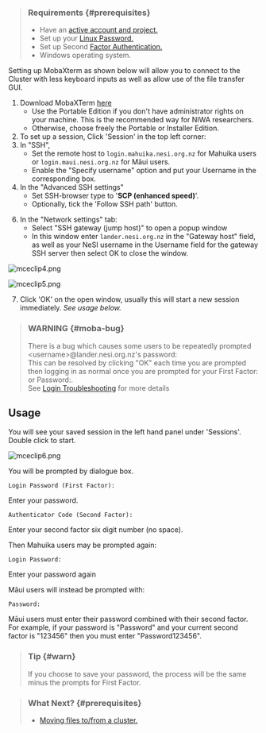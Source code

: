 > ### Requirements {#prerequisites}
>
> -   Have an [active account and
>     project.](https://support.nesi.org.nz/hc/en-gb/sections/360000196195-Accounts-Projects)
> -   Set up your [Linux
>     Password.](https://support.nesi.org.nz/hc/en-gb/articles/360000335995)
> -   Set up Second [Factor
>     Authentication.](https://support.nesi.org.nz/hc/en-gb/articles/360000203075)
> -   Windows operating system.

Setting up MobaXterm as shown below will allow you to connect to the
Cluster with less keyboard inputs as well as allow use of the file
transfer GUI.

1.  Download MobaXTerm
    [here](https://mobaxterm.mobatek.net/download-home-edition.html)
    -   Use the Portable Edition if you don\'t have administrator rights
        on your machine. This is the recommended way for NIWA
        researchers.
    -   Otherwise, choose freely the Portable or Installer Edition.
2.  To set up a session, Click \'Session\' in the top left corner:
3.  In \"SSH\",
    -   Set the remote host to `login.mahuika.nesi.org.nz` for Mahuika
        users or `login.maui.nesi.org.nz` for Māui users.
    -   Enable the \"Specify username\" option and put your Username in
        the corresponding box.
4.  In the \"Advanced SSH settings\"
    -   Set SSH-browser type to \'**SCP (enhanced speed)**\'.
    -   Optionally, tick the \'Follow SSH path\' button.

<!-- -->

6.  In the "Network settings" tab:
    -   Select \"SSH gateway (jump host)\" to open a popup window
    -   In this window enter `lander.nesi.org.nz` in the "Gateway host"
        field, as well as your NeSI username in the Username field for
        the gateway SSH server then select OK to close the window.

![mceclip4.png](https://support.nesi.org.nz/hc/article_attachments/4411672582031/mceclip4.png)

![mceclip5.png](https://support.nesi.org.nz/hc/article_attachments/4411672594191/mceclip5.png)

7.  Click \'OK\' on the open window, usually this will start a new
    session immediately. *See usage below.*

> ### WARNING {#moba-bug}
>
> There is a bug which causes some users to be repeatedly prompted
> \<username\>\@lander.nesi.org.nz\'s password:\
> This can be resolved by clicking \"OK\" each time you are prompted
> then logging in as normal once you are prompted for your First Factor:
> or Password:.\
> See [Login
> Troubleshooting](https://support.nesi.org.nz/hc/en-gb/articles/360000570215)
> for more details

Usage
-----

You will see your saved session in the left hand panel under
\'Sessions\'. Double click to start.

![mceclip6.png](https://support.nesi.org.nz/hc/article_attachments/4411680807951/mceclip6.png)

You will be prompted by dialogue box.

    Login Password (First Factor):

Enter your password.

    Authenticator Code (Second Factor):

Enter your second factor six digit number (no space).

Then Mahuika users may be prompted again:

    Login Password:

Enter your password again

Māui users will instead be prompted with:

    Password:

Māui users must enter their password combined with their second factor.
For example, if your password is \"Password\" and your current second
factor is \"123456\" then you must enter \"Password123456\".

> ### Tip {#warn}
>
> If you choose to save your password, the process will be the same
> minus the prompts for First Factor.

> ### What Next? {#prerequisites}
>
> -   [Moving files to/from a
>     cluster.](https://support.nesi.org.nz/hc/en-gb/articles/360000578455)

